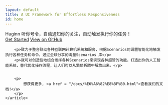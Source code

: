```yaml
---
layout: default
title: A UI Framework for Effortless Responsiveness
id: home
---
```


<div class="hero">
	<div class="container">
		<div class="hero-title">Huginn 听你号令，自动通知你的关注，自动触发执行你的任务！</div>
		<a href="/docs/%E6%A6%82%E8%BF%B0.html" class="btn">Get Started</a>
		<a href="https://github.com/cantino/huginn" class="btn btn-outlined">View on GitHub</a>
	</div>
</div>

<div class="container">
	<article>
		
		<p>致力于整合联动各种互联网计算机系统和服务，根据Scenarios的设置智能化地触发执行各种任务和命令，通过全球分享的海量Scenarios 库</p>
		<p>就可以创造性地组合发挥各种Scenarios来实现各种超赞的功能，打造出你的人工智能系统，替代优化操作流程，让人们可以从繁琐折腾中解放出来。</p>
		
		
		<p>
		    想获得更多, <a href = "/docs/%E6%A6%82%E8%BF%B0.html">查看我们的文档!</a>
		</p>
	</article>
</div>
